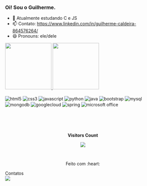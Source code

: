 ### Oi! Sou o Guilherme. 


- 🌱 Atualmente estudando C e JS
- 📫 Contato: https://www.linkedin.com/in/guilherme-caldeira-864576264/
- 😄 Pronouns: ele/dele

<div>
      <a href="https://github.com/yasmin-aline">
        <img height="150em" src="https://github-readme-stats.vercel.app/api?username=gui-caldeira&count_private=true&include_all_commits=true&show_icons=true&theme=dracula&hide_border=false&show_owner=true"/>
        <img height="150em" src="https://github-readme-stats.vercel.app/api/top-langs/?username=gui-caldeira&theme=dracula&hide_border=false&&layout=compact"/>
      </a>
    </div>
    <div style="display: inline_block"><br>
        <img align="center" alt="html5" src="https://img.shields.io/badge/HTML5-E34F26?style=for-the-badge&logo=html5&logoColor=white" />
        <img align="center" alt="css3" src="https://img.shields.io/badge/CSS3-1572B6?style=for-the-badge&logo=css3&logoColor=white" />
        <img align="center" alt="javascript" src="https://img.shields.io/badge/JavaScript-F7DF1E?style=for-the-badge&logo=javascript&logoColor=black" />
        <img align="center" alt="python" src="https://img.shields.io/badge/Python-3776AB?style=for-the-badge&logo=python&logoColor=white" />
        <img align="center" alt="java" src="https://img.shields.io/badge/Java-ED8B00?style=for-the-badge&logo=openjdk&logoColor=white" />
        <img align="center" alt="bootstrap" src="https://img.shields.io/badge/Bootstrap-563D7C?style=for-the-badge&logo=bootstrap&logoColor=white" />
        <img align="center" alt="mysql" src="https://img.shields.io/badge/MySQL-00000F?style=for-the-badge&logo=mysql&logoColor=white" />
        <img align="center" alt="mongodb" src="https://img.shields.io/badge/MongoDB-4EA94B?style=for-the-badge&logo=mongodb&logoColor=white" />
        <img align="center" alt="googlecloud" src="https://img.shields.io/badge/Google_Cloud-4285F4?style=for-the-badge&logo=google-cloud&logoColor=white" />
        <img align="center" alt="spring" src="https://img.shields.io/badge/Spring-6DB33F?style=for-the-badge&logo=spring&logoColor=white" />
        <img align="center" alt="microsoft office" src="https://img.shields.io/badge/Microsoft_Office-D83B01?style=for-the-badge&logo=microsoft-office&logoColor=white" />
    </div>
    <br><br><br>
   <div align="center">
    <br><p align="centre"><b>Visitors Count</b></p>  
    <p align="center"><img align="center" src="https://profile-counter.glitch.me/{gui-caldeira}/count.svg" /></p> 
    <br>
    </div>
<div align="center">
      <p>Feito com :heart: </p>
    </div>
    Contatos
    <div>
        <a href="https://www.linkedin.com/in/guilherme-caldeira-864576264/" target="_blank"><img src="https://img.shields.io/badge/LinkedIn-0077B5?style=for-the-badge&logo=linkedin&logoColor=white"></a>
    </div>
    </div>
